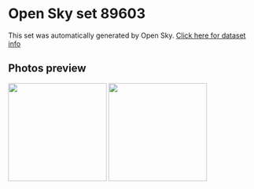 # Open Sky set 89603
This set was automatically generated by Open Sky.
[Click here for dataset info](https://github.com/awesomelewis2007/opensky/blob/master/dataset/89603/info.json)
## Photos preview
<img src="https://raw.githubusercontent.com/awesomelewis2007/opensky/master/dataset/89603/photos.gif" width="200px"/>
<img src="https://raw.githubusercontent.com/awesomelewis2007/opensky/master/dataset/89603/photos_bw.gif" width="200px"/>
